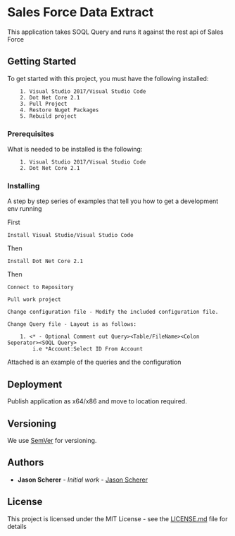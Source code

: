 # Sales Force Data Extract

This application takes SOQL Query and runs it against the rest api of Sales Force

## Getting Started

To get started with this project, you must have the following installed:
```
    1. Visual Studio 2017/Visual Studio Code
    2. Dot Net Core 2.1
    3. Pull Project
    4. Restore Nuget Packages
    5. Rebuild project
```
### Prerequisites

What is needed to be installed is the following:

```
    1. Visual Studio 2017/Visual Studio Code
    2. Dot Net Core 2.1
```

### Installing

A step by step series of examples that tell you how to get a development env running


First
```
Install Visual Studio/Visual Studio Code
```

Then

```
Install Dot Net Core 2.1
```
Then
```
Connect to Repository
```

```
Pull work project
```

```
Change configuration file - Modify the included configuration file.
```

```
Change Query file - Layout is as follows:

	1. <* - Optional Comment out Query><Table/FileName><Colon Seperator><SOQL Query>
		i.e *Account:Select ID From Account
```

Attached is an example of the queries and the configuration



## Deployment

Publish application as x64/x86 and move to location required.

## Versioning

We use [SemVer](http://semver.org/) for versioning. 

## Authors

* **Jason Scherer** - *Initial work* - [Jason Scherer](https://github.com/schererja/)


## License

This project is licensed under the MIT License - see the [LICENSE.md](LICENSE.md) file for details

